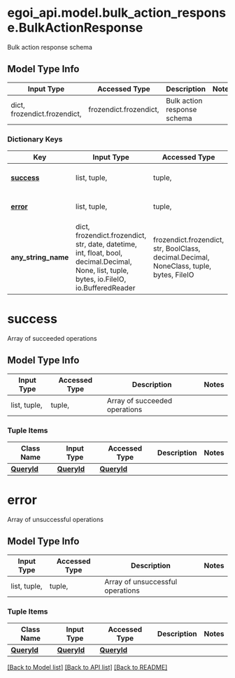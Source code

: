 # egoi_api.model.bulk_action_response.BulkActionResponse

Bulk action response schema

## Model Type Info
Input Type | Accessed Type | Description | Notes
------------ | ------------- | ------------- | -------------
dict, frozendict.frozendict,  | frozendict.frozendict,  | Bulk action response schema | 

### Dictionary Keys
Key | Input Type | Accessed Type | Description | Notes
------------ | ------------- | ------------- | ------------- | -------------
**[success](#success)** | list, tuple,  | tuple,  | Array of succeeded operations | [optional] 
**[error](#error)** | list, tuple,  | tuple,  | Array of unsuccessful operations | [optional] 
**any_string_name** | dict, frozendict.frozendict, str, date, datetime, int, float, bool, decimal.Decimal, None, list, tuple, bytes, io.FileIO, io.BufferedReader | frozendict.frozendict, str, BoolClass, decimal.Decimal, NoneClass, tuple, bytes, FileIO | any string name can be used but the value must be the correct type | [optional]

# success

Array of succeeded operations

## Model Type Info
Input Type | Accessed Type | Description | Notes
------------ | ------------- | ------------- | -------------
list, tuple,  | tuple,  | Array of succeeded operations | 

### Tuple Items
Class Name | Input Type | Accessed Type | Description | Notes
------------- | ------------- | ------------- | ------------- | -------------
[**QueryId**](QueryId.md) | [**QueryId**](QueryId.md) | [**QueryId**](QueryId.md) |  | 

# error

Array of unsuccessful operations

## Model Type Info
Input Type | Accessed Type | Description | Notes
------------ | ------------- | ------------- | -------------
list, tuple,  | tuple,  | Array of unsuccessful operations | 

### Tuple Items
Class Name | Input Type | Accessed Type | Description | Notes
------------- | ------------- | ------------- | ------------- | -------------
[**QueryId**](QueryId.md) | [**QueryId**](QueryId.md) | [**QueryId**](QueryId.md) |  | 

[[Back to Model list]](../../README.md#documentation-for-models) [[Back to API list]](../../README.md#documentation-for-api-endpoints) [[Back to README]](../../README.md)

